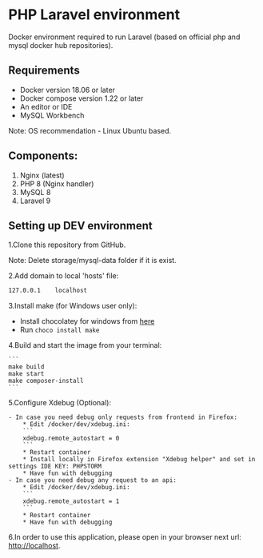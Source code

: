 # PHP Laravel environment

Docker environment required to run Laravel (based on official php and mysql docker hub repositories).

## Requirements

* Docker version 18.06 or later
* Docker compose version 1.22 or later
* An editor or IDE
* MySQL Workbench

Note: OS recommendation - Linux Ubuntu based.

## Components:

1. Nginx (latest)
2. PHP 8 (Nginx handler)
3. MySQL 8
4. Laravel 9

## Setting up DEV environment

1.Clone this repository from GitHub.

Note: Delete storage/mysql-data folder if it is exist.

2.Add domain to local 'hosts' file:

```bash
127.0.0.1    localhost
```

3.Install make (for Windows user only):

- Install chocolatey for windows from [here](https://chocolatey.org/install)
- Run ```choco install make```

4.Build and start the image from your terminal:

    ```
    make build
    make start
    make composer-install
    ```

5.Configure Xdebug (Optional):

    - In case you need debug only requests from frontend in Firefox:
        * Edit /docker/dev/xdebug.ini:
        ```
        xdebug.remote_autostart = 0
        ```
        * Restart container
        * Install locally in Firefox extension "Xdebug helper" and set in settings IDE KEY: PHPSTORM
        * Have fun with debugging
    - In case you need debug any request to an api:
        * Edit /docker/dev/xdebug.ini:
        ```
        xdebug.remote_autostart = 1
        ```
        * Restart container
        * Have fun with debugging

6.In order to use this application, please open in your browser next url: [http://localhost](http://localhost).
